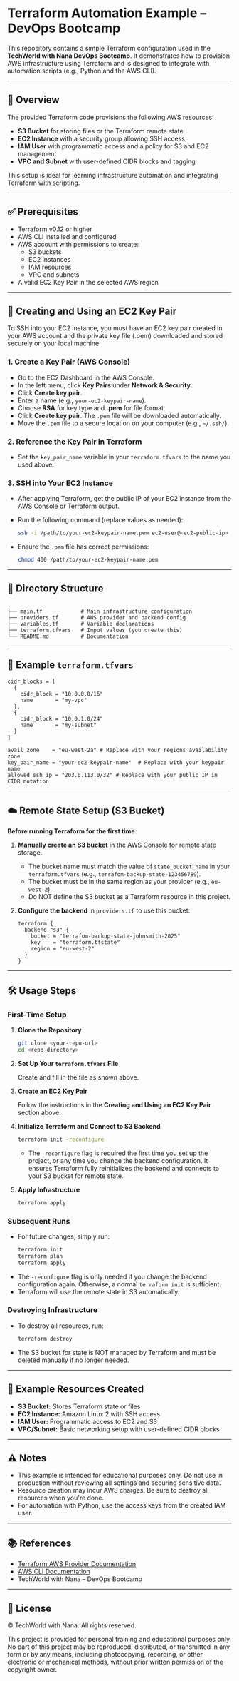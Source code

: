 # Terraform Automation Example – DevOps Bootcamp

This repository contains a simple Terraform configuration used in the **TechWorld with Nana DevOps Bootcamp**. It demonstrates how to provision AWS infrastructure using Terraform and is designed to integrate with automation scripts (e.g., Python and the AWS CLI).

---

## 🚀 Overview

The provided Terraform code provisions the following AWS resources:

- **S3 Bucket** for storing files or the Terraform remote state
- **EC2 Instance** with a security group allowing SSH access
- **IAM User** with programmatic access and a policy for S3 and EC2 management
- **VPC and Subnet** with user-defined CIDR blocks and tagging

This setup is ideal for learning infrastructure automation and integrating Terraform with scripting.

---

## ✅ Prerequisites

- Terraform v0.12 or higher
- AWS CLI installed and configured
- AWS account with permissions to create:
  - S3 buckets
  - EC2 instances
  - IAM resources
  - VPC and subnets
- A valid EC2 Key Pair in the selected AWS region

---

## 🔑 Creating and Using an EC2 Key Pair

To SSH into your EC2 instance, you must have an EC2 key pair created in your AWS account and the private key file (.pem) downloaded and stored securely on your local machine.

### 1. Create a Key Pair (AWS Console)
- Go to the EC2 Dashboard in the AWS Console.
- In the left menu, click **Key Pairs** under **Network & Security**.
- Click **Create key pair**.
- Enter a name (e.g., `your-ec2-keypair-name`).
- Choose **RSA** for key type and **.pem** for file format.
- Click **Create key pair**. The `.pem` file will be downloaded automatically.
- Move the `.pem` file to a secure location on your computer (e.g., `~/.ssh/`).

### 2. Reference the Key Pair in Terraform
- Set the `key_pair_name` variable in your `terraform.tfvars` to the name you used above.

### 3. SSH into Your EC2 Instance
- After applying Terraform, get the public IP of your EC2 instance from the AWS Console or Terraform output.
- Run the following command (replace values as needed):

  ```sh
  ssh -i /path/to/your-ec2-keypair-name.pem ec2-user@<ec2-public-ip>
  ```
- Ensure the `.pem` file has correct permissions:
  ```sh
  chmod 400 /path/to/your-ec2-keypair-name.pem
  ```

---

## 📂 Directory Structure

```
.
├── main.tf            # Main infrastructure configuration
├── providers.tf       # AWS provider and backend config
├── variables.tf       # Variable declarations
├── terraform.tfvars   # Input values (you create this)
└── README.md          # Documentation
```

---

## 🔧 Example `terraform.tfvars`

```hcl
cidr_blocks = [
  {
    cidr_block = "10.0.0.0/16"
    name       = "my-vpc"
  },
  {
    cidr_block = "10.0.1.0/24"
    name       = "my-subnet"
  }
]

avail_zone    = "eu-west-2a" # Replace with your regions availability zone
key_pair_name = "your-ec2-keypair-name"  # Replace with your keypair name
allowed_ssh_ip = "203.0.113.0/32" # Replace with your public IP in CIDR notation
```

---

## ☁️ Remote State Setup (S3 Bucket)

**Before running Terraform for the first time:**

1. **Manually create an S3 bucket** in the AWS Console for remote state storage.
   - The bucket name must match the value of `state_bucket_name` in your `terraform.tfvars` (e.g., `terrafom-backup-state-123456789`).
   - The bucket must be in the same region as your provider (e.g., `eu-west-2`).
   - Do NOT define the S3 bucket as a Terraform resource in this project.

2. **Configure the backend** in `providers.tf` to use this bucket:
   ```hcl
   terraform {
     backend "s3" {
       bucket = "terrafom-backup-state-johnsmith-2025"
       key    = "terraform.tfstate"
       region = "eu-west-2"
     }
   }
   ```

---

## 🛠️ Usage Steps

### First-Time Setup

1. **Clone the Repository**

   ```sh
   git clone <your-repo-url>
   cd <repo-directory>
   ```

2. **Set Up Your `terraform.tfvars` File**

   Create and fill in the file as shown above.

3. **Create an EC2 Key Pair**

   Follow the instructions in the **Creating and Using an EC2 Key Pair** section above.

4. **Initialize Terraform and Connect to S3 Backend**

   ```sh
   terraform init -reconfigure
   ```
   - The `-reconfigure` flag is required the first time you set up the project, or any time you change the backend configuration. It ensures Terraform fully reinitializes the backend and connects to your S3 bucket for remote state.

5. **Apply Infrastructure**

   ```sh
   terraform apply
   ```

### Subsequent Runs

- For future changes, simply run:
  ```sh
  terraform init
  terraform plan
  terraform apply
  ```
- The `-reconfigure` flag is only needed if you change the backend configuration again. Otherwise, a normal `terraform init` is sufficient.
- Terraform will use the remote state in S3 automatically.

### Destroying Infrastructure

- To destroy all resources, run:
  ```sh
  terraform destroy
  ```
- The S3 bucket for state is NOT managed by Terraform and must be deleted manually if no longer needed.

---

## 📘 Example Resources Created

- **S3 Bucket:** Stores Terraform state or files
- **EC2 Instance:** Amazon Linux 2 with SSH access
- **IAM User:** Programmatic access to EC2 and S3
- **VPC/Subnet:** Basic networking setup with user-defined CIDR blocks

---

## ⚠️ Notes

- This example is intended for educational purposes only. Do not use in production without reviewing all settings and securing sensitive data.
- Resource creation may incur AWS charges. Be sure to destroy all resources when you're done.
- For automation with Python, use the access keys from the created IAM user.

---

## 📚 References

- [Terraform AWS Provider Documentation](https://registry.terraform.io/providers/hashicorp/aws/latest/docs)
- [AWS CLI Documentation](https://docs.aws.amazon.com/cli/latest/userguide/cli-chap-welcome.html)
- TechWorld with Nana – DevOps Bootcamp

---

## 📄 License

© TechWorld with Nana. All rights reserved.

This project is provided for personal training and educational purposes only. No part of this project may be reproduced, distributed, or transmitted in any form or by any means, including photocopying, recording, or other electronic or mechanical methods, without prior written permission of the copyright owner.
